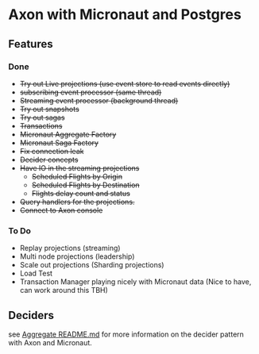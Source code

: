# Axon with Micronaut and Postgres

## Features

### Done

* ~~Try out Live projections (use event store to read events directly)~~
* ~~subscribing event processor (same thread)~~
* ~~Streaming event processor (background thread)~~
* ~~Try out snapshots~~
* ~~Try out sagas~~
* ~~Transactions~~
* ~~Micronaut Aggregate Factory~~
* ~~Micronaut Saga Factory~~
* ~~Fix connection leak~~
* ~~Decider concepts~~
* ~~Have IO in the streaming projections~~
  * ~~Scheduled Flights by Origin~~
  * ~~Scheduled Flights by Destination~~
  * ~~Flights delay count and status~~
* ~~Query handlers for the projections.~~
* ~~Connect to Axon console~~
### To Do

* Replay projections (streaming)
* Multi node projections (leadership)
* Scale out projections (Sharding projections)
* Load Test
* Transaction Manager playing nicely with Micronaut data (Nice to have, can work around this TBH)

## Deciders

see [Aggregate README.md](./src/main/kotlin/com/playground/aggregate/README.md) for more information on the decider pattern with Axon and Micronaut.
